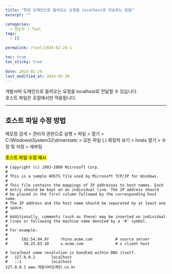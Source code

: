 ```yaml
---
title: "특정 도메인으로 들어오는 요청을 localhost로 전송하는 방법"
excerpt: ""

categories:
  - 윈도우 / Tool
tags:
  - []

permalink: /tool/2024-02-28-1

toc: true
toc_sticky: true
 
date: 2024-02-28
last_modified_at: 2024-02-28
---
```


개발서버 도메인으로 들어오는 요청을 localhost로 전달할 수 있습니다.  
호스트 파일은 로컬에서만 적용됩니다.

---

## 호스트 파일 수정 방법
메모장 검색 > 관리자 권한으로 실행 > 파일 > 열기 > C:\Windows\System32\drivers\etc > 모든 파일 (*.*) 확장자 보기 > hosts 열기 > 수정 및 저장 > 재부팅

<mark>호스트 파일 수정 예시</mark>
```
# Copyright (c) 1993-2009 Microsoft Corp.
#
# This is a sample HOSTS file used by Microsoft TCP/IP for Windows.
#
# This file contains the mappings of IP addresses to host names. Each
# entry should be kept on an individual line. The IP address should
# be placed in the first column followed by the corresponding host name.
# The IP address and the host name should be separated by at least one
# space.
#
# Additionally, comments (such as these) may be inserted on individual
# lines or following the machine name denoted by a '#' symbol.
#
# For example:
#
#      102.54.94.97     rhino.acme.com          # source server
#       38.25.63.10     x.acme.com              # x client host

# localhost name resolution is handled within DNS itself.
#	127.0.0.1       localhost
#	::1             localhost
127.0.0.1 www.개발서버도메인.co.kr
```
